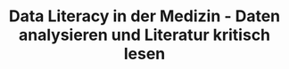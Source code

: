 ---
id: "dl-medizin" # nochmal überlegen
method: "Vorlesungen, Seminare, Lernplattform"
institution: "Zentrum für Experimentelle Medizin, Institut für Medizinische Biometrie und Epidemiologie"
title: "Data Literacy in der Medizin - Daten analysieren und Literatur kritisch lesen"
title_project:
title_short: "Data Literacy in der Medizin"
period: "Apr 22 ­­- Mar 23 (12 months)"
foerderlinie: "Fachspezifische Data Literacy"
round: "1"
lecture2go: "68746"
uhh_url: "https://www.hcl.uni-hamburg.de/ddlitlab/data-literacy-lehrlabor/erste-foerderrunde/06-dl-medizin.html"
contributors: "Prof. Dr. Antonia Zapf, Christian Wiessner"
mentor: 
quote: "Für viele Studierende der Medizin nimmt die Methodik der medizinischen Forschung und die Auswertung von Daten eine untergeordnete Rolle ein. Einige haben zu Beginn des Studiums gar eine abwertende Haltung gegenüber Statistik. Dem möchte das Projekt „Data Literacy in der Medizin“ entgegenwirken."
text: |
    ### Zukunftsthema: Data Literacy in der Medizin

    Studierende, die später als Ärzt:innen tätig sind, haben die lebenslange Aufgabe neue Erkenntnisse der Medizin kritisch einzuordnen und in ihre Behandlungspraxis einzubeziehen. Diese Veranstaltung bringt Human- und Zahnmedizinstudierenden Methodenkenntnisse der Medizinforschung näher und zielt dabei insbesondere auf die Kompetenz der Evidenzbewertung ab. Diese grundlegenden Kenntnisse wurden im Rahmen von Vorlesungen vermittelt. Ergänzend dazu fanden Seminare statt, in denen statistische Konzepte anhand einer eigenen Datenerhebung und Auswertung praktisch erfahrbar wurden. Außerdem wurde durch die Bearbeitung aktueller Literatur ein kritischer Blick auf Inhalt und Methodik wissenschaftlicher Publikationen eingeübt.

    Im Rahmen des Projekts wurden zudem weitere Lernressourcen für die Studierenden erstellt. Auf der vom UKE genutzten Lernplattform iMED-Textbook wurden zusätzliche Lern- und Übungsmöglichkeiten geschaffen, z.B. auch mit Hilfe von selbst erstellten Lehrvideos oder Podcasts. 

    ## Rückblick und Ergebnisse

    Die Zahnmedizin-Studierenden haben durch die Lehre mit dem neuen Konzept die Kompetenz erworben, Daten zu analysieren und vor allem Analyseergebnise zu interpretieren, aber auch kritisch zu hinterfragen. Ärzt:innen erfüllen verschiedene Rollen und die für die Data Literacy Education relevanteste ist die des Arztes/der Ärztin als Gelehrte:r. Das Projekt hat einen Beitrag dazu geleistet, dass die Studierenden auf diese Rolle vorbereitet werden, die es erfordert wissenschaftliche Evidenz in ihre späteren Behandlungen zu integrieren und sich über wissenschaftliche Weiterentwicklungen zu informieren und diese Informationen kritisch zu bewerten.

    Das digitale Lernangebot iMed-Textbook stellt eine Lernressource dar, die Studierende innerhalb ihres Medizinstudiums an verschiedenen Stellen begleiten soll und das um weitere Inhalte erweitert werden kann. Das aus dem Projekt hervorgegangene Studienblatt ermöglicht es medizinische Studien hinsichtlich der Methodik kritisch zu bewerten und lässt sich in weiteren Lehrveranstaltungen verwenden. Damit hat das Projekt Ergebnisse hervorgebracht, auf die in kommenden Semestern und möglicherweise weiteren Studiengängen aufgebaut werden kann. Zudem ist geplant das digitale Lernangebot um eine Einbindung von statistischer Software zu erweitern und es öffentlich zugänglich zu machen, damit Medizinstudierende anderer Universitäten ebenfalls auf dieses zugreifen können. Im Rahmen der nationalen Lernzielkataloge in der Medizin, die aktuell in der Überarbeitung sind, ist eine stärkere Wissenschaftsausrichtung gefordert. 

    ## Tipps von Lehrenden für Lehrende

    Durch die Online-Lernerfahrung unter Pandemie-Bedingungen haben viele Studierende die Vorteile des Lehrformats "besprochene Powerpoint" (freie Zeiteinteilung, Wiederholung, schneller Vorlauf usw.) so zu schätzen gelernt, dass sie keinen Nutzen in einer Live-Präsenz-Vorlesung sehen. Lehrende (vor allem im Freien Wahlbereich) müssen daher grundsätzliche Überlegungen zum Format ihrer Lehrveranstaltungen vornehmen, die das Zeitpensum und die Gegebenheiten des jeweiligen Studiengangs miteinbeziehen. Solch komplexe Seminare erfordern freie Kapazitäten der Studierenden.

image:
image_credit: 
link_external: "https://www.uke.de/studium-lehre/lernumgebung/imed-textbook/index.html, https://www.uke.de/kliniken-institute/institute/medizinische-biometrie-und-epidemiologie/lehrangebote-fortbildungen/lehre-im-integrierten-modellstudiengang-zahnmedizin-(imed-dent).html, https://www.uke.de/kliniken-institute/institute/medizinische-biometrie-und-epidemiologie/lehrangebote-fortbildungen/lehre-im-integrierten-modellstudiengang-zahnmedizin-(imed-dent).html"
stine:
---